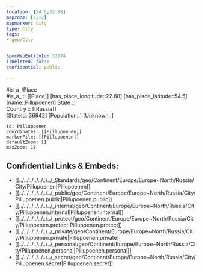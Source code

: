 ```yaml
---
location: [54.5,22.88] 
mapzoom: [7,12] 
mapmarker: city 
type: City
tags:
- geo/City


SpocWebEntityId: 33374
isDeleted: false
confidential: public

---
```

#is_a_/Place  
#is_a_ :: [[Place]] 
[has_place_longitude::22.88] 
[has_place_latitude::54.5] 
[name::Pillupoenen] 
State ::  
Country :: [[Russia]]  
[StateId::36942] 
[Population::] 
[Unknown::] 


```leaflet
id: Pillupoenen
coordinates: [[Pillupoenen]] 
markerFile: [[Pillupoenen]] 
defaultZoom: 11 
maxZoom: 18
```


## Confidential Links & Embeds: 
- [[../../../../../../../_Standards/geo/Continent/Europe/Europe~North/Russia/City/Pillupoenen|Pillupoenen]] 
- [[../../../../../../../_public/geo/Continent/Europe/Europe~North/Russia/City/Pillupoenen.public|Pillupoenen.public]] 
- [[../../../../../../../_internal/geo/Continent/Europe/Europe~North/Russia/City/Pillupoenen.internal|Pillupoenen.internal]] 
- [[../../../../../../../_protect/geo/Continent/Europe/Europe~North/Russia/City/Pillupoenen.protect|Pillupoenen.protect]] 
- [[../../../../../../../_private/geo/Continent/Europe/Europe~North/Russia/City/Pillupoenen.private|Pillupoenen.private]] 
- [[../../../../../../../_personal/geo/Continent/Europe/Europe~North/Russia/City/Pillupoenen.personal|Pillupoenen.personal]] 
- [[../../../../../../../_secret/geo/Continent/Europe/Europe~North/Russia/City/Pillupoenen.secret|Pillupoenen.secret]] 
